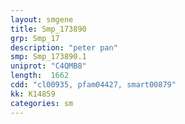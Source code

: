```yaml
---
layout: smgene
title: Smp_173890
grp: Smp_17
description: "peter pan"
smp: Smp_173890.1
uniprot: "C4QMB8"
length:  1662
cdd: "cl00935, pfam04427, smart00879"
kk: K14859
categories: sm
---
```

